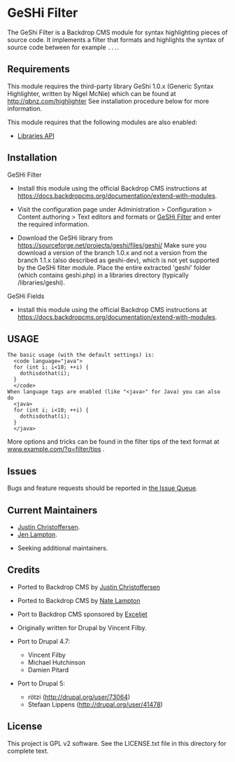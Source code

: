 GeSHi Filter
======================

The GeShi Filter is a Backdrop CMS module for syntax highlighting pieces of
source code. It implements a filter that formats and highlights the syntax of
source code between for example <code>...</code>.

<!-- All lines in this file should be no more than 80 characters long for
legibility, unless including a URL or example that requires the line not wrap.
(The above line starting with "Foo" is 79 characters for reference.)
Detail in READMEs should be limited to the minimum required for installation and
getting started. More detailed documentation should be moved to a GitHub wiki
page, for example, https://github.com/backdrop-contrib/setup/wiki/Documentation. -->

Requirements
------------

This module requires the third-party library GeShi 1.0.x (Generic Syntax
Highlighter, written by Nigel McNie) which can be found at
  http://qbnz.com/highlighter
See installation procedure below for more information.

This module requires that the following modules are also enabled:

  * [Libraries API](https://backdropcms.org/project/libraries)


Installation
------------

GeSHi Filter

- Install this module using the official Backdrop CMS instructions at
  https://docs.backdropcms.org/documentation/extend-with-modules.

- Visit the configuration page under Administration > Configuration >
  Content authoring > Text editors and formats or
  [GeSHi Filter](admin/config/content/formats/geshifilter) and enter the
  required information.

- Download the GeSHi library from
  https://sourceforge.net/projects/geshi/files/geshi/
  Make sure you download a version of the branch 1.0.x and not a version
  from the branch 1.1.x (also described as geshi-dev), which is not yet
  supported by the GeSHi filter module.
  Place the entire extracted 'geshi' folder (which contains geshi.php)
  in a libraries directory (typically /libraries/geshi).

GeSHi Fields

- Install this module using the official Backdrop CMS instructions at
  https://docs.backdropcms.org/documentation/extend-with-modules.

USAGE
-----

```
The basic usage (with the default settings) is:
  <code language="java">
  for (int i; i<10; ++i) {
    dothisdothat(i);
  }
  </code>
When language tags are enabled (like "<java>" for Java) you can also do
  <java>
  for (int i; i<10; ++i) {
    dothisdothat(i);
  }
  </java>
```

More options and tricks can be found in the filter tips of the text format at
www.example.com/?q=filter/tips .

Issues <!-- This section is required. -->
------

Bugs and feature requests should be reported in [the Issue Queue](https://github.com/backdrop-contrib/geshifilter/issues).

Current Maintainers <!-- This section is required. -->
-------------------

- [Justin Christoffersen](https://github.com/larsdesigns).
- [Jen Lampton](https://github.com/jenlampton).

<!-- You may also wish to add: -->
- Seeking additional maintainers.

Credits <!-- This section is required. -->
-------

- Ported to Backdrop CMS by [Justin Christoffersen](https://github.com/larsdesigns)
- Ported to Backdrop CMS by [Nate Lampton](https://github.com/quicksketch)
- Port to Backdrop CMS sponsored by [Exceljet](https://exceljet.net)

- Originally written for Drupal by Vincent Filby.
- Port to Drupal 4.7:
  - Vincent Filby
  - Michael Hutchinson
  - Damien Pitard

- Port to Drupal 5:
  - rötzi (http://drupal.org/user/73064)
  - Stefaan Lippens (http://drupal.org/user/41478)

License <!-- This section is required. -->
-------

This project is GPL v2 software.
See the LICENSE.txt file in this directory for complete text.

<!-- If your project includes other libraries that are licensed in a way that is
compatible with GPL v2, you can list that here too, for example: `Foo library is
licensed under the MIT license.` -->

